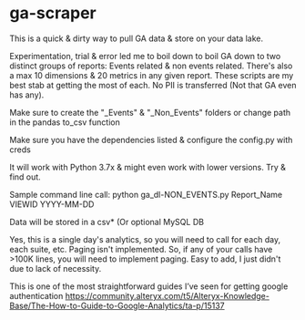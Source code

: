 # ga-scraper

This is a quick & dirty way to pull GA data & store on your data lake.

Experimentation, trial & error led me to boil down to boil GA down to two distinct groups of reports: Events related & non events related.  There's also a max 10 dimensions & 20 metrics in any given report. These scripts are my best stab at getting the most of each. No PII is transferred (Not that GA even has any).

Make sure to create the "_Events" & "_Non_Events" folders or change path in the pandas to_csv function

Make sure you have the dependencies listed & configure the config.py with creds

It will work with Python 3.7x & might even work with lower versions. Try & find out.

Sample command line call: python ga_dl-NON_EVENTS.py Report_Name VIEWID YYYY-MM-DD

Data will be stored in a csv* (Or optional MySQL DB

Yes, this is a single day's analytics, so you will need to call for each day, each suite, etc. Paging isn't implemented. So, if any of your calls have >100K lines, you will need to implement paging. Easy to add, I just didn't due to lack of necessity.

This is one of the most straightforward guides I’ve seen for getting google authentication
https://community.alteryx.com/t5/Alteryx-Knowledge-Base/The-How-to-Guide-to-Google-Analytics/ta-p/15137
